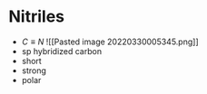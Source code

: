 # Nitriles
- $C≡N$
![[Pasted image 20220330005345.png]]
- sp hybridized carbon
- short
- strong
- polar